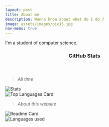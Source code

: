 ```yaml
---
layout: post
title: About me
description: Wanna know about what do I do ?
image: assets/images/pic15.jpg
nav-menu: true
---
```


I'm a student of computer science.

<header class="major">
	<h3>GitHub Stats</h3>
</header>

> *All time*

![Stats](https://github-readme-stats.vercel.app/api?username=Ritwikrajsingh&show_icons=true&custom_title=My_GitHub_Stats&icon_color=ec8d81&title_color=8d82c4&text_color=9bf1ff&bg_color=2a2f4a&hide_border=true)
<br>
![Top Languages Card](https://github-readme-stats.vercel.app/api/top-langs/?username=Ritwikrajsingh&langs_count=6&icon_color=ec8d81&title_color=8d82c4&text_color=9bf1ff&bg_color=2a2f4a&hide_border=true)

> *About this website*

![Readme Card](https://github-readme-stats.vercel.app/api/pin/?username=Ritwikrajsingh&repo=ritwikrajsingh.github.io&show_owner=true&icon_color=ec8d81&title_color=8d82c4&text_color=9bf1ff&bg_color=2a2f4a&hide_border=true)
<br>
![Languages used](https://github-readme-stats.vercel.app/api/top-langs/?username=Ritwikrajsingh&langs_count=6&icon_color=ec8d81&title_color=8d82c4&text_color=9bf1ff&bg_color=2a2f4a&hide_border=true&hide=Python&layout=compact)


<!--
<div>
<p align="center">  
<img align="center" title="Demon's Stats" width="536px" alt="Github Stats" src="https://github-readme-stats.vercel.app/api?username=Ritwikrajsingh&icon_color=#e5958c&show_icons=true&hide_border=true&hide=prs&theme=nightowl&layout=compact" /><img align="center" title="Languages Used" width="317px" alt="Most Used Languages" src="https://github-readme-stats.vercel.app/api/top-langs/?username=Ritwikrajsingh&icon_color=#e5958c&langs_count=6&theme=nightowl&hide_border=true" />
</p>
</div>
  #blue_light = "2a2f4a"
  #blue_dark = "242943"
  #purple = "8d82c4"
  #cyan = "9bf1ff"
  #peach = "ec8d81"

[title]:&title_color=8d82c4
[text]:&text_color=9bf1ff
[icon]:&icon_color=ec8d81
[bg]:&bg_color=242943
!-->
